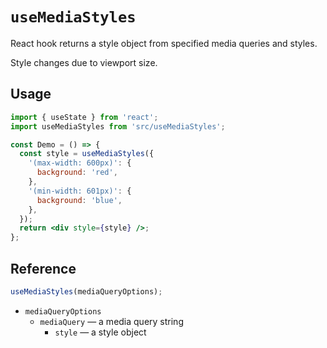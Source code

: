 # `useMediaStyles`

React hook returns a style object from specified media queries and styles.

Style changes due to viewport size.

## Usage

```jsx
import { useState } from 'react';
import useMediaStyles from 'src/useMediaStyles';

const Demo = () => {
  const style = useMediaStyles({
    '(max-width: 600px)': {
      background: 'red',
    },
    '(min-width: 601px)': {
      background: 'blue',
    },
  });
  return <div style={style} />;
};
```

## Reference

```jsx
useMediaStyles(mediaQueryOptions);
```

- `mediaQueryOptions`
  - `mediaQuery` &mdash; a media query string
    - `style` &mdash; a style object

